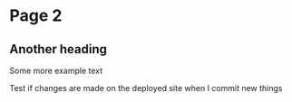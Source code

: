# Page 2

## Another heading

Some more example text

Test if changes are made on the deployed site when I commit new things 
